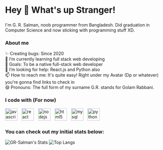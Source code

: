 <h1 align="left">Hey 👋 What's up Stranger!</h1>

###

<p align="left">I'm G. R. Salman, noob programmer from Bangladesh. Did graduation in Computer Science and now sticking with programming stuff XD.</p>


###

###

###

<h3 align="left">About me</h3>
<p align="left">✨ Creating bugs: Since 2020<br>🌱 I’m currently learning full stack web developing
  <br>🎯 Goals: To be a native full-stack web developer
  <br>🤔 I’m looking for help: React.js and Python also
  <br>📫 How to reach me: It's quite easy! Right under my Avatar (Dp or whatever) you're gonna find links to check in
  <br>😄 Pronouns: The full form of my surname G.R. stands for Golam Rabbani.
<h3 align="left">I code with (For now)</h3>
<div align="left">
  <img src="https://cdn.jsdelivr.net/gh/devicons/devicon/icons/javascript/javascript-original.svg" height="40" alt="javascript logo" title="javascript" />
  <img width="6" />
  <img src="https://cdn.jsdelivr.net/gh/devicons/devicon/icons/react/react-original.svg" height="40" alt="react logo" title="react "  />
  <img width="6" />
  <img src="https://cdn.jsdelivr.net/gh/devicons/devicon/icons/nodejs/nodejs-original.svg" height="40" alt="nodejs logo" title="nodejs" />
  <img width="6" />
  <img src="https://cdn.jsdelivr.net/gh/devicons/devicon/icons/html5/html5-original.svg" height="40" alt="html5 logo" title="html5" />
  <img width="6" />
  <img src="https://cdn.jsdelivr.net/gh/devicons/devicon/icons/mysql/mysql-original.svg" height="40" alt="mysql logo" title="mysql" />
  <img width="6" />
  <img src="https://cdn.jsdelivr.net/gh/devicons/devicon/icons/python/python-original.svg" height="40" alt="python logo" title="python" />
</div>

<h3 align="left">You can check out my initial stats below:</h3>

![GR-Salman's Stats](https://github-readme-stats.vercel.app/api?username=GR-Salman&theme=midnight-purple&show_icons=true&hide_border=false&count_private=true) ![Top Langs](https://github-readme-stats.vercel.app/api/top-langs/?username=GR-Salman&layout=compact&theme=midnight-purple)





